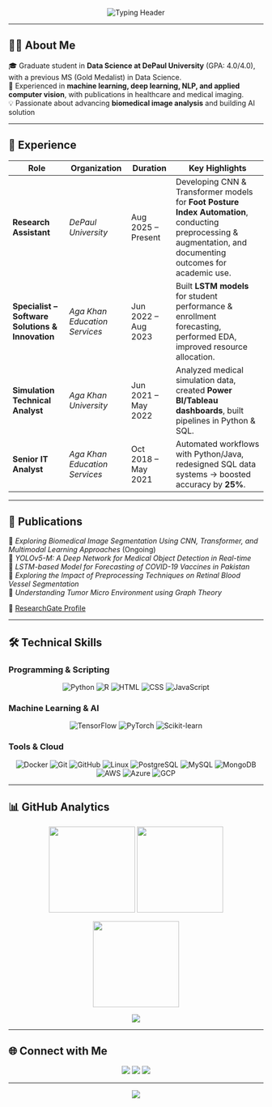 <!-- Header -->
<p align="center">
  <img src="https://readme-typing-svg.herokuapp.com?font=Fira+Code&size=32&duration=2500&pause=1000&center=true&vCenter=true&multiline=true&width=800&height=220&lines=Hi+👋,+I'm+Saba+Bashir!;My+Interests+💡:;AI+%7C+Machine+Learning+%F0%9F%A7%91;Deep+Learning+%7C+Computer+Vision+%F0%9F%92%BB;Data+Science+%7C+Data+Analytics+%F0%9F%93%9D&color=1E90FF,FF4500,32CD32,FFD700,00CED1" alt="Typing Header"/>
</p>








---

## 👩‍💻 About Me
🎓 Graduate student in **Data Science at DePaul University** (GPA: 4.0/4.0), with a previous MS (Gold Medalist) in Data Science.  
🔬 Experienced in **machine learning, deep learning, NLP, and applied computer vision**, with publications in healthcare and medical imaging.  
💡 Passionate about advancing **biomedical image analysis** and building AI solution


---

## 💼 Experience
| Role | Organization | Duration | Key Highlights |
|------|--------------|----------|----------------|
| **Research Assistant** | *DePaul University* | Aug 2025 – Present | Developing CNN & Transformer models for **Foot Posture Index Automation**, conducting preprocessing & augmentation, and documenting outcomes for academic use. |
| **Specialist – Software Solutions & Innovation** | *Aga Khan Education Services* | Jun 2022 – Aug 2023 | Built **LSTM models** for student performance & enrollment forecasting, performed EDA, improved resource allocation. |
| **Simulation Technical Analyst** | *Aga Khan University* | Jun 2021 – May 2022 | Analyzed medical simulation data, created **Power BI/Tableau dashboards**, built pipelines in Python & SQL. |
| **Senior IT Analyst** | *Aga Khan Education Services* | Oct 2018 – May 2021 | Automated workflows with Python/Java, redesigned SQL data systems → boosted accuracy by **25%**. |

---

## 📑 Publications
📘 *Exploring Biomedical Image Segmentation Using CNN, Transformer, and Multimodal Learning Approaches* (Ongoing)  
📘 *YOLOv5-M: A Deep Network for Medical Object Detection in Real-time*  
📘 *LSTM-based Model for Forecasting of COVID-19 Vaccines in Pakistan*  
📘 *Exploring the Impact of Preprocessing Techniques on Retinal Blood Vessel Segmentation*  
📘 *Understanding Tumor Micro Environment using Graph Theory*  

🔗 [ResearchGate Profile](https://www.researchgate.net/profile/Saba-Bashir-16?ev=hdr_xprf)  

---

## 🛠️ Technical Skills

### Programming & Scripting
<p align="center">
  <img src="https://skillicons.dev/icons?i=python" alt="Python" title="Python" />
  <img src="https://skillicons.dev/icons?i=r" alt="R" title="R" />
  <img src="https://skillicons.dev/icons?i=html" alt="HTML" title="HTML" />
  <img src="https://skillicons.dev/icons?i=css" alt="CSS" title="CSS" />
  <img src="https://skillicons.dev/icons?i=js" alt="JavaScript" title="JavaScript" />
</p>

### Machine Learning & AI
<p align="center">
  <img src="https://skillicons.dev/icons?i=tensorflow" alt="TensorFlow" title="TensorFlow" />
  <img src="https://skillicons.dev/icons?i=pytorch" alt="PyTorch" title="PyTorch" />
  <img src="https://skillicons.dev/icons?i=sklearn" alt="Scikit-learn" title="Scikit-learn" />
</p>

### Tools & Cloud
<p align="center">
  <img src="https://skillicons.dev/icons?i=docker" alt="Docker" title="Docker" />
  <img src="https://skillicons.dev/icons?i=git" alt="Git" title="Git" />
  <img src="https://skillicons.dev/icons?i=github" alt="GitHub" title="GitHub" />
  <img src="https://skillicons.dev/icons?i=linux" alt="Linux" title="Linux" />
  <img src="https://skillicons.dev/icons?i=postgres" alt="PostgreSQL" title="PostgreSQL" />
  <img src="https://skillicons.dev/icons?i=mysql" alt="MySQL" title="MySQL" />
  <img src="https://skillicons.dev/icons?i=mongodb" alt="MongoDB" title="MongoDB" />
  <img src="https://skillicons.dev/icons?i=aws" alt="AWS" title="AWS" />
  <img src="https://skillicons.dev/icons?i=azure" alt="Azure" title="Azure" />
  <img src="https://skillicons.dev/icons?i=gcp" alt="GCP" title="GCP" />
</p>



---

## 📊 GitHub Analytics
<p align="center">
  <img src="https://github-readme-stats.vercel.app/api?username=sabalalani&show_icons=true&theme=radical" height="170"/>
  <img src="https://github-readme-stats.vercel.app/api/top-langs/?username=sabalalani&layout=compact&theme=radical" height="170"/>
</p>

<p align="center">
  <img src="https://github-readme-streak-stats.herokuapp.com/?user=sabalalani&theme=radical" height="170"/>
</p>

<p align="center">
  <img src="https://github-profile-summary-cards.vercel.app/api/cards/profile-details?username=sabalalani&theme=radical"/>
</p>

---

## 🌐 Connect with Me
<p align="center">
  <a href="https://www.linkedin.com/in/saba-bashir-1a046b147/"><img src="https://img.shields.io/badge/LinkedIn-blue?style=for-the-badge&logo=linkedin"/></a>
  <a href="mailto:sabalalani25@gmail.com"><img src="https://img.shields.io/badge/Email-red?style=for-the-badge&logo=gmail"/></a>
  <a href="https://www.researchgate.net/profile/Saba-Bashir-16?ev=hdr_xprf"><img src="https://img.shields.io/badge/ResearchGate-green?style=for-the-badge&logo=researchgate"/></a>
</p>

---

<p align="center">
  <img src="https://capsule-render.vercel.app/api?type=waving&color=gradient&height=100&section=footer"/>
</p>

